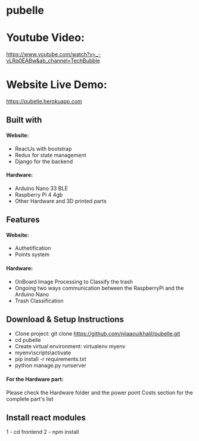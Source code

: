 # pubelle

# Youtube Video:
https://www.youtube.com/watch?v=_-vLRq0EABw&ab_channel=TechBubble


# Website Live Demo: 

https://pubelle.herokuapp.com



## Built with

#### Website:
- ReactJs with bootstrap
- Redux for state management
- Django for the backend 

#### Hardware:
- Arduino Nano 33 BLE
- Raspberry Pi 4 4gb
- Other Hardware and 3D printed parts

## Features

#### Website:
- Authetification
- Points system

#### Hardware:
- OnBoard Image Processing to Classify the trash
- Ongoing two ways communication between the RaspberryPi and the Arduino Nano
- Trash Classification

## Download & Setup Instructions

- Clone project: git clone https://github.com/nijaaouikhalil/pubelle.git
- cd pubelle
- Create virtual environment: virtualenv myenv
- myenv\scripts\activate
- pip install -r requirements.txt
- python manage.py runserver

#### For the Hardware part:
Please check the Hardware folder and the power point Costs section for the complete part's list


## Install react modules

1 - cd frontend
2 - npm install

